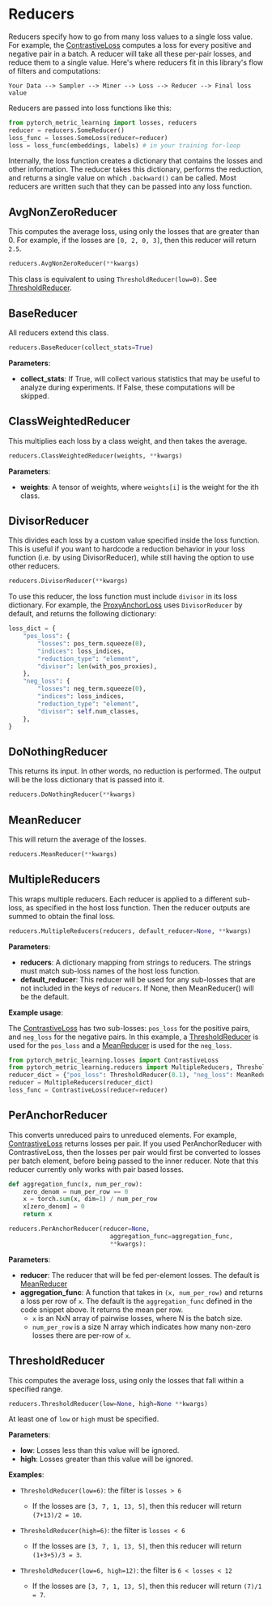 # Reducers
Reducers specify how to go from many loss values to a single loss value. For example, the [ContrastiveLoss](losses.md#contrastiveloss) computes a loss for every positive and negative pair in a batch. A reducer will take all these per-pair losses, and reduce them to a single value. Here's where reducers fit in this library's flow of filters and computations:

```Your Data --> Sampler --> Miner --> Loss --> Reducer --> Final loss value```

Reducers are passed into loss functions like this:
```python
from pytorch_metric_learning import losses, reducers
reducer = reducers.SomeReducer()
loss_func = losses.SomeLoss(reducer=reducer)
loss = loss_func(embeddings, labels) # in your training for-loop
```
Internally, the loss function creates a dictionary that contains the losses and other information. The reducer takes this dictionary, performs the reduction, and returns a single value on which ```.backward()``` can be called. Most reducers are written such that they can be passed into any loss function.


## AvgNonZeroReducer
This computes the average loss, using only the losses that are greater than 0. For example, if the losses are ```[0, 2, 0, 3]```, then this reducer will return ```2.5```.
```python
reducers.AvgNonZeroReducer(**kwargs)
```
This class is equivalent to using ```ThresholdReducer(low=0)```. See [ThresholdReducer](reducers.md#thresholdreducer).

## BaseReducer
All reducers extend this class.
```python
reducers.BaseReducer(collect_stats=True)
```

**Parameters**:

* **collect_stats**: If True, will collect various statistics that may be useful to analyze during experiments. If False, these computations will be skipped.


## ClassWeightedReducer
This multiplies each loss by a class weight, and then takes the average.
```python
reducers.ClassWeightedReducer(weights, **kwargs)
```

**Parameters**:

* **weights**: A tensor of weights, where ```weights[i]``` is the weight for the ith class.


## DivisorReducer
This divides each loss by a custom value specified inside the loss function. This is useful if you want to hardcode a reduction behavior in your loss function (i.e. by using DivisorReducer), while still having the option to use other reducers.
```python
reducers.DivisorReducer(**kwargs)
```
To use this reducer, the loss function must include ```divisor``` in its loss dictionary. For example, the [ProxyAnchorLoss](losses.md#proxyanchorloss) uses ```DivisorReducer``` by default, and returns the following dictionary:

```python
loss_dict = {
    "pos_loss": {
        "losses": pos_term.squeeze(0),
        "indices": loss_indices,
        "reduction_type": "element",
        "divisor": len(with_pos_proxies),
    },
    "neg_loss": {
        "losses": neg_term.squeeze(0),
        "indices": loss_indices,
        "reduction_type": "element",
        "divisor": self.num_classes,
    },
}
```

## DoNothingReducer
This returns its input. In other words, no reduction is performed. The output will be the loss dictionary that is passed into it.
```python
reducers.DoNothingReducer(**kwargs)
```

## MeanReducer
This will return the average of the losses.
```python
reducers.MeanReducer(**kwargs)
```

## MultipleReducers
This wraps multiple reducers. Each reducer is applied to a different sub-loss, as specified in the host loss function. Then the reducer outputs are summed to obtain the final loss.
```python
reducers.MultipleReducers(reducers, default_reducer=None, **kwargs)
```

**Parameters**:

* **reducers**: A dictionary mapping from strings to reducers. The strings must match sub-loss names of the host loss function.
* **default_reducer**: This reducer will be used for any sub-losses that are not included in the keys of ```reducers```. If None, then MeanReducer() will be the default.

**Example usage**:

The [ContrastiveLoss](losses.md#contrastiveloss) has two sub-losses: ```pos_loss``` for the positive pairs, and ```neg_loss``` for the negative pairs. In this example, a [ThresholdReducer](reducers.md#thresholdreducer) is used for the ```pos_loss``` and a [MeanReducer](reducers.md#meanreducer) is used for the ```neg_loss```.
```python
from pytorch_metric_learning.losses import ContrastiveLoss
from pytorch_metric_learning.reducers import MultipleReducers, ThresholdReducer, MeanReducer
reducer_dict = {"pos_loss": ThresholdReducer(0.1), "neg_loss": MeanReducer()}
reducer = MultipleReducers(reducer_dict)
loss_func = ContrastiveLoss(reducer=reducer)
```

## PerAnchorReducer
This converts unreduced pairs to unreduced elements. For example, [ContrastiveLoss](losses.md#contrastiveloss) returns losses per pair. If you used PerAnchorReducer with ContrastiveLoss, then the losses per pair would first be converted to losses per batch element, before being passed to the inner reducer. Note that this reducer currently only works with pair based losses.
```python
def aggregation_func(x, num_per_row):
    zero_denom = num_per_row == 0
    x = torch.sum(x, dim=1) / num_per_row
    x[zero_denom] = 0
    return x

reducers.PerAnchorReducer(reducer=None, 
							aggregation_func=aggregation_func, 
							**kwargs):
```

**Parameters**:

* **reducer**: The reducer that will be fed per-element losses. The default is [MeanReducer](#meanreducer)
* **aggregation_func**: A function that takes in ```(x, num_per_row)``` and returns a loss per row of ```x```. The default is the ```aggregation_func``` defined in the code snippet above. It returns the mean per row.
   	* ```x``` is an NxN array of pairwise losses, where N is the batch size.
   	* ```num_per_row``` is a size N array which indicates how many non-zero losses there are per-row of ```x```.


## ThresholdReducer
This computes the average loss, using only the losses that fall within a specified range.

```python
reducers.ThresholdReducer(low=None, high=None **kwargs)
```

At least one of ```low``` or ```high``` must be specified.

**Parameters**:

* **low**: Losses less than this value will be ignored.
* **high**: Losses greater than this value will be ignored.

**Examples**:

- ```ThresholdReducer(low=6)```: the filter is ```losses > 6```
    - If the losses are ```[3, 7, 1, 13, 5]```, then this reducer will return ```(7+13)/2 = 10```.

- ```ThresholdReducer(high=6)```: the filter is ```losses < 6```
    - If the losses are ```[3, 7, 1, 13, 5]```, then this reducer will return ```(1+3+5)/3 = 3```.

- ```ThresholdReducer(low=6, high=12)```: the filter is ```6 < losses < 12```
    - If the losses are ```[3, 7, 1, 13, 5]```, then this reducer will return ```(7)/1 = 7```.
